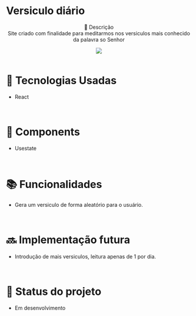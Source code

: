  # Versiculo diário <br> 

<p align="center">
 📝 Descrição <br> 
   Site criado com finalidade para meditarmos nos versiculos mais conhecido da palavra so Senhor  <br> 
</p>


<div align="center">
<img src="https://i.ibb.co/2PYbqs3/biblia.png"/>
</div>

 <br> 
 
# 🚀 Tecnologias Usadas
* React


<br> 

# 🔧 Components

* Usestate


<br> 

# 📚 Funcionalidades
* Gera um versiculo de forma aleatório para o usuário.

<br> 

# 🔜 Implementação futura
* Introdução de mais versiculos, leitura apenas de 1 por dia.

<br> 

# 🎯 Status do projeto
* Em desenvolvimento
